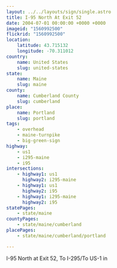 ```yaml
---
layout: ../../layouts/sign/single.astro
title: I-95 North At Exit 52
date: 2004-07-01 00:00:00 +0000 +0000
imageid: "1560992500"
flickrid: "1560992500"
location:
    latitude: 43.715132
    longitude: -70.311012
country:
    name: United States
    slug: united-states
state:
    name: Maine
    slug: maine
county:
    name: Cumberland County
    slug: cumberland
place:
    name: Portland
    slug: portland
tags:
    - overhead
    - maine-turnpike
    - big-green-sign
highway:
    - us1
    - i295-maine
    - i95
intersections:
    - highway1: us1
      highway2: i295-maine
    - highway1: us1
      highway2: i95
    - highway1: i295-maine
      highway2: i95
statePages:
    - state/maine
countyPages:
    - state/maine/cumberland
placePages:
    - state/maine/cumberland/portland

---
```

I-95 North at Exit 52, To I-295/To US-1 in